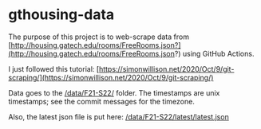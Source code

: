 # gthousing-data

The purpose of this project is to web-scrape data from [http://housing.gatech.edu/rooms/FreeRooms.json?](http://housing.gatech.edu/rooms/FreeRooms.json?) using GitHub Actions.

I just followed this tutorial: [https://simonwillison.net/2020/Oct/9/git-scraping/](https://simonwillison.net/2020/Oct/9/git-scraping/)

Data goes to the [/data/F21-S22/](/data/F21-S22/) folder. The timestamps are unix timestamps; see the commit messages for the timezone.

Also, the latest json file is put here: [/data/F21-S22/latest/latest.json](/data/F21-S22/latest/latest.json)
